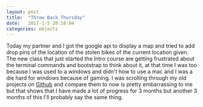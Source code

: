 ```yaml
---
layout: post
title:  "Throw Back Thursday"
date:   2017-1-5 20:18:04
categories: objects
---
```


Today my partner and I got the google api to display a map and tried to add drop pins of the location of the stolen bikes of the current location given. The new class that just started the Intro course are getting frustrated about the terminal commands and bootstrap to think about it, at that time I was too because I was used to a windows and didn't how to use a mac and I was a die hard for windows because of gaming. I was scrolling through my old projects on [Github](https://github.com/kftwotwo) and compare them to now is pretty embarrassing to me but that shows that I have made a lot of progress for 3 months but another 3 months of this I'll probably say the same thing.
